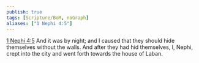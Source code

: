```yaml
---
publish: true
tags: [Scripture/BoM, noGraph]
aliases: ["1 Nephi 4:5"]
---
```

[1 Nephi 4:5](https://churchofjesuschrist.org/study/scriptures/bofm/1-ne/4?lang=eng&id=p5#p5) And it was by night; and I caused that they should hide themselves without the walls. And after they had hid themselves, I, Nephi, crept into the city and went forth towards the house of Laban.
